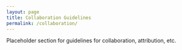 ```yaml
---
layout: page
title: Collaboration Guidelines
permalink: /collaboration/
---
```


Placeholder section for guidelines for collaboration, attribution, etc.
